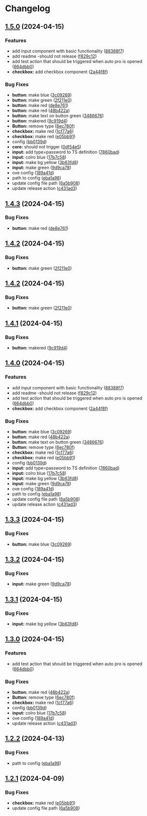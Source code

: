 # Changelog

## [1.5.0](https://github.com/Illustrova/changelog-test-release-please/compare/v1.4.3...v1.5.0) (2024-04-15)


### Features

* add input component with basic functionality ([88388f7](https://github.com/Illustrova/changelog-test-release-please/commit/88388f7df7fbda10d726e074d0f4eaa7c706dcfa))
* add readme -should not release ([f829c12](https://github.com/Illustrova/changelog-test-release-please/commit/f829c12de7db485aaf9ea41264a7a15cfb86a33a))
* add test action that should be triggered when auto pro is opened ([664dbb0](https://github.com/Illustrova/changelog-test-release-please/commit/664dbb0157e2b177626cd4396c4dd7b47aa7f2fe))
* **checkbox:** add checkbox component ([2a44f8f](https://github.com/Illustrova/changelog-test-release-please/commit/2a44f8fb2761367b60b05f7122437789fec2676f))


### Bug Fixes

* **button:** make blue ([3c09269](https://github.com/Illustrova/changelog-test-release-please/commit/3c092696106c96c85fb690168caf8a53091f7b14))
* **button:** make green ([2f211e0](https://github.com/Illustrova/changelog-test-release-please/commit/2f211e0895f1139722d6209d079a15b387be16f9))
* **button:** make red ([de8e761](https://github.com/Illustrova/changelog-test-release-please/commit/de8e761c096b0e18dd47e705eac632f72cafb077))
* **button:** make red ([48b422a](https://github.com/Illustrova/changelog-test-release-please/commit/48b422aad5fe063166b559dcf0ba0ae0a669cb82))
* **button:** make text on button green ([3486676](https://github.com/Illustrova/changelog-test-release-please/commit/3486676276d1e224e83f7970a198bf89a98cf524))
* **button:** makered ([9c919d4](https://github.com/Illustrova/changelog-test-release-please/commit/9c919d445b5a463280aa9092f20640fd2b40f8cf))
* **Button:** remove type ([6ec780f](https://github.com/Illustrova/changelog-test-release-please/commit/6ec780f815ba5472cf0efd01a5358445df3f5f26))
* **checkbox:** make red ([1cf77a6](https://github.com/Illustrova/changelog-test-release-please/commit/1cf77a626f8bc5cca8bef1633e22883a285cc427))
* **checkbox:** make red ([e05bb91](https://github.com/Illustrova/changelog-test-release-please/commit/e05bb91e967a90025a1709271021a56e774687f6))
* config ([bb0139d](https://github.com/Illustrova/changelog-test-release-please/commit/bb0139d105bd6361990dc84c4a0e6d30cca95f6d))
* **core:** should not trigger ([0df54e5](https://github.com/Illustrova/changelog-test-release-please/commit/0df54e55507a2983799b86b8960e9c845a83452c))
* **input:** add type=password to TS definition ([7860bad](https://github.com/Illustrova/changelog-test-release-please/commit/7860bad957374608abc8754e2f9e9dde0897b51e))
* **input:** colro blue ([17b7c58](https://github.com/Illustrova/changelog-test-release-please/commit/17b7c583092e797cf049649859072d8b5f05b681))
* **input:** make bg yellow ([3b63fd8](https://github.com/Illustrova/changelog-test-release-please/commit/3b63fd84dd86e98e3aa44611c7942451f934ae74))
* **input:** make green ([9d9ca78](https://github.com/Illustrova/changelog-test-release-please/commit/9d9ca78a2e565bb6927edd24d96d556227d29df6))
* ove config ([189a41d](https://github.com/Illustrova/changelog-test-release-please/commit/189a41dddbe10749fdeb01c7d67d39b754d82dbd))
* path to config ([eba1a98](https://github.com/Illustrova/changelog-test-release-please/commit/eba1a9821a23f8e2c5160c4160d29cda07f1ad1b))
* update config file path ([6a5b908](https://github.com/Illustrova/changelog-test-release-please/commit/6a5b9089b1149004c00aa8013b9c3c7d8e7ac8ad))
* update release action ([c431ad3](https://github.com/Illustrova/changelog-test-release-please/commit/c431ad3620397e6513673da1c04d58e4d4b1121a))

## [1.4.3](https://github.com/Illustrova/changelog-test-release-please/compare/v1.4.2...v1.4.3) (2024-04-15)


### Bug Fixes

* **button:** make red ([de8e761](https://github.com/Illustrova/changelog-test-release-please/commit/de8e761c096b0e18dd47e705eac632f72cafb077))

## [1.4.2](https://github.com/Illustrova/changelog-test-release-please/compare/v1.4.1...v1.4.2) (2024-04-15)


### Bug Fixes

* **button:** make green ([2f211e0](https://github.com/Illustrova/changelog-test-release-please/commit/2f211e0895f1139722d6209d079a15b387be16f9))

## [1.4.2](https://github.com/Illustrova/changelog-test-release-please/compare/v1.4.1...v1.4.2) (2024-04-15)


### Bug Fixes

* **button:** make green ([2f211e0](https://github.com/Illustrova/changelog-test-release-please/commit/2f211e0895f1139722d6209d079a15b387be16f9))

## [1.4.1](https://github.com/Illustrova/changelog-test-release-please/compare/v1.4.0...v1.4.1) (2024-04-15)


### Bug Fixes

* **button:** makered ([9c919d4](https://github.com/Illustrova/changelog-test-release-please/commit/9c919d445b5a463280aa9092f20640fd2b40f8cf))

## [1.4.0](https://github.com/Illustrova/changelog-test-release-please/compare/v1.3.3...v1.4.0) (2024-04-15)


### Features

* add input component with basic functionality ([88388f7](https://github.com/Illustrova/changelog-test-release-please/commit/88388f7df7fbda10d726e074d0f4eaa7c706dcfa))
* add readme -should not release ([f829c12](https://github.com/Illustrova/changelog-test-release-please/commit/f829c12de7db485aaf9ea41264a7a15cfb86a33a))
* add test action that should be triggered when auto pro is opened ([664dbb0](https://github.com/Illustrova/changelog-test-release-please/commit/664dbb0157e2b177626cd4396c4dd7b47aa7f2fe))
* **checkbox:** add checkbox component ([2a44f8f](https://github.com/Illustrova/changelog-test-release-please/commit/2a44f8fb2761367b60b05f7122437789fec2676f))


### Bug Fixes

* **button:** make blue ([3c09269](https://github.com/Illustrova/changelog-test-release-please/commit/3c092696106c96c85fb690168caf8a53091f7b14))
* **button:** make red ([48b422a](https://github.com/Illustrova/changelog-test-release-please/commit/48b422aad5fe063166b559dcf0ba0ae0a669cb82))
* **button:** make text on button green ([3486676](https://github.com/Illustrova/changelog-test-release-please/commit/3486676276d1e224e83f7970a198bf89a98cf524))
* **Button:** remove type ([6ec780f](https://github.com/Illustrova/changelog-test-release-please/commit/6ec780f815ba5472cf0efd01a5358445df3f5f26))
* **checkbox:** make red ([1cf77a6](https://github.com/Illustrova/changelog-test-release-please/commit/1cf77a626f8bc5cca8bef1633e22883a285cc427))
* **checkbox:** make red ([e05bb91](https://github.com/Illustrova/changelog-test-release-please/commit/e05bb91e967a90025a1709271021a56e774687f6))
* config ([bb0139d](https://github.com/Illustrova/changelog-test-release-please/commit/bb0139d105bd6361990dc84c4a0e6d30cca95f6d))
* **input:** add type=password to TS definition ([7860bad](https://github.com/Illustrova/changelog-test-release-please/commit/7860bad957374608abc8754e2f9e9dde0897b51e))
* **input:** colro blue ([17b7c58](https://github.com/Illustrova/changelog-test-release-please/commit/17b7c583092e797cf049649859072d8b5f05b681))
* **input:** make bg yellow ([3b63fd8](https://github.com/Illustrova/changelog-test-release-please/commit/3b63fd84dd86e98e3aa44611c7942451f934ae74))
* **input:** make green ([9d9ca78](https://github.com/Illustrova/changelog-test-release-please/commit/9d9ca78a2e565bb6927edd24d96d556227d29df6))
* ove config ([189a41d](https://github.com/Illustrova/changelog-test-release-please/commit/189a41dddbe10749fdeb01c7d67d39b754d82dbd))
* path to config ([eba1a98](https://github.com/Illustrova/changelog-test-release-please/commit/eba1a9821a23f8e2c5160c4160d29cda07f1ad1b))
* update config file path ([6a5b908](https://github.com/Illustrova/changelog-test-release-please/commit/6a5b9089b1149004c00aa8013b9c3c7d8e7ac8ad))
* update release action ([c431ad3](https://github.com/Illustrova/changelog-test-release-please/commit/c431ad3620397e6513673da1c04d58e4d4b1121a))

## [1.3.3](https://github.com/Illustrova/changelog-test-release-please/compare/v1.3.2...v1.3.3) (2024-04-15)


### Bug Fixes

* **button:** make blue ([3c09269](https://github.com/Illustrova/changelog-test-release-please/commit/3c092696106c96c85fb690168caf8a53091f7b14))

## [1.3.2](https://github.com/Illustrova/changelog-test-release-please/compare/v1.3.1...v1.3.2) (2024-04-15)


### Bug Fixes

* **input:** make green ([9d9ca78](https://github.com/Illustrova/changelog-test-release-please/commit/9d9ca78a2e565bb6927edd24d96d556227d29df6))

## [1.3.1](https://github.com/Illustrova/changelog-test-release-please/compare/v1.3.0...v1.3.1) (2024-04-15)


### Bug Fixes

* **input:** make bg yellow ([3b63fd8](https://github.com/Illustrova/changelog-test-release-please/commit/3b63fd84dd86e98e3aa44611c7942451f934ae74))

## [1.3.0](https://github.com/Illustrova/changelog-test-release-please/compare/v1.2.2...v1.3.0) (2024-04-15)


### Features

* add test action that should be triggered when auto pro is opened ([664dbb0](https://github.com/Illustrova/changelog-test-release-please/commit/664dbb0157e2b177626cd4396c4dd7b47aa7f2fe))


### Bug Fixes

* **button:** make red ([48b422a](https://github.com/Illustrova/changelog-test-release-please/commit/48b422aad5fe063166b559dcf0ba0ae0a669cb82))
* **Button:** remove type ([6ec780f](https://github.com/Illustrova/changelog-test-release-please/commit/6ec780f815ba5472cf0efd01a5358445df3f5f26))
* **checkbox:** make red ([1cf77a6](https://github.com/Illustrova/changelog-test-release-please/commit/1cf77a626f8bc5cca8bef1633e22883a285cc427))
* config ([bb0139d](https://github.com/Illustrova/changelog-test-release-please/commit/bb0139d105bd6361990dc84c4a0e6d30cca95f6d))
* **input:** colro blue ([17b7c58](https://github.com/Illustrova/changelog-test-release-please/commit/17b7c583092e797cf049649859072d8b5f05b681))
* ove config ([189a41d](https://github.com/Illustrova/changelog-test-release-please/commit/189a41dddbe10749fdeb01c7d67d39b754d82dbd))
* update release action ([c431ad3](https://github.com/Illustrova/changelog-test-release-please/commit/c431ad3620397e6513673da1c04d58e4d4b1121a))

## [1.2.2](https://github.com/Illustrova/changelog-test-release-please/compare/v1.2.1...v1.2.2) (2024-04-13)


### Bug Fixes

* path to config ([eba1a98](https://github.com/Illustrova/changelog-test-release-please/commit/eba1a9821a23f8e2c5160c4160d29cda07f1ad1b))

## [1.2.1](https://github.com/Illustrova/changelog-test-release-please/compare/v1.2.0...v1.2.1) (2024-04-09)


### Bug Fixes

* **checkbox:** make red ([e05bb91](https://github.com/Illustrova/changelog-test-release-please/commit/e05bb91e967a90025a1709271021a56e774687f6))
* update config file path ([6a5b908](https://github.com/Illustrova/changelog-test-release-please/commit/6a5b9089b1149004c00aa8013b9c3c7d8e7ac8ad))
